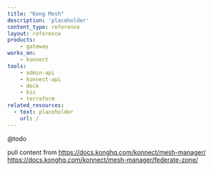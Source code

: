 ```yaml
---
title: "Kong Mesh"
description: 'placeholder'
content_type: reference
layout: reference
products:
    - gateway
works_on:
    - konnect
tools:
    - admin-api
    - konnect-api
    - deck
    - kic
    - terraform
related_resources:
  - text: placeholder
    url: /
---
```


@todo

pull content from https://docs.konghq.com/konnect/mesh-manager/
https://docs.konghq.com/konnect/mesh-manager/federate-zone/
